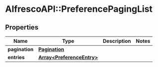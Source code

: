 # AlfrescoAPI::PreferencePagingList

## Properties
Name | Type | Description | Notes
------------ | ------------- | ------------- | -------------
**pagination** | [**Pagination**](Pagination.md) |  | 
**entries** | [**Array&lt;PreferenceEntry&gt;**](PreferenceEntry.md) |  | 


